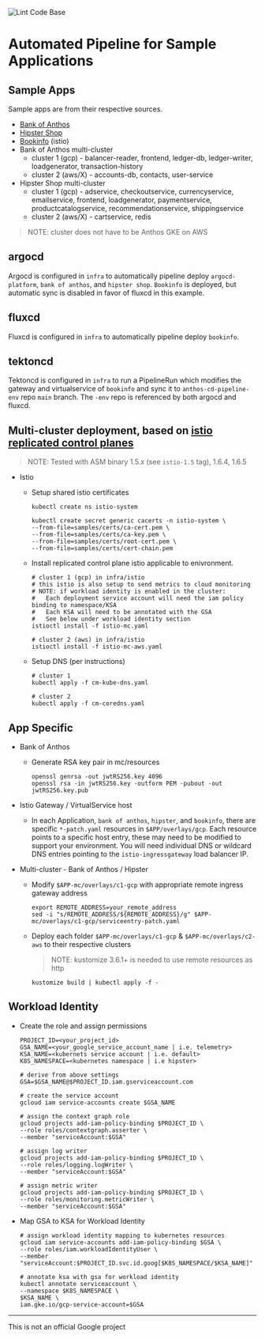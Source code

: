 ![Lint Code Base](https://github.com/kenthua/anthos-cd-pipeline/workflows/Lint%20Code%20Base/badge.svg)

# Automated Pipeline for Sample Applications

## Sample Apps
Sample apps are from their respective sources.

- [Bank of Anthos](https://github.com/GoogleCloudPlatform/bank-of-anthos)
- [Hipster Shop](https://github.com/GoogleCloudPlatform/microservices-demo)
- [Bookinfo](https://istio.io/latest/docs/examples/bookinfo/) (istio)
- Bank of Anthos multi-cluster
  - cluster 1 (gcp) - balancer-reader, frontend, ledger-db, ledger-writer, loadgenerator, transaction-history
  - cluster 2 (aws/X) - accounts-db, contacts, user-service
- Hipster Shop multi-cluster
  - cluster 1 (gcp) - adservice, checkoutservice, currencyservice, emailservice, frontend, loadgenerator, paymentservice, productcatalogservice, recommendationservice, shippingservice
  - cluster 2 (aws/X) - cartservice, redis

> NOTE: cluster does not have to be Anthos GKE on AWS

## argocd
Argocd is configured in `infra` to automatically pipeline deploy `argocd-platform`, `bank of anthos`, and `hipster shop`.  `Bookinfo` is deployed, but automatic sync is disabled in favor of fluxcd in this example.

## fluxcd
Fluxcd is configured in `infra` to automatically pipeline deploy `bookinfo`.

## tektoncd
Tektoncd is configured in `infra` to run a PipelineRun which modifies the gateway and virtualservice of `bookinfo` and sync it to `anthos-cd-pipeline-env` repo `main` branch.  The `-env` repo is referenced by both argocd and fluxcd.

## Multi-cluster deployment, based on [istio replicated control planes](https://istio.io/docs/setup/install/multicluster/gateways/)
> NOTE: Tested with ASM binary 1.5.x (see `istio-1.5` tag), 1.6.4, 1.6.5
- Istio
  - Setup shared istio certificates

    ```shell
    kubectl create ns istio-system

    kubectl create secret generic cacerts -n istio-system \
    --from-file=samples/certs/ca-cert.pem \
    --from-file=samples/certs/ca-key.pem \
    --from-file=samples/certs/root-cert.pem \
    --from-file=samples/certs/cert-chain.pem
    ```

  - Install replicated control plane istio applicable to enivronment.

    ```shell
    # cluster 1 (gcp) in infra/istio
    # this istio is also setup to send metrics to cloud monitoring
    # NOTE: if workload identity is enabled in the cluster:
    #   Each deployment service account will need the iam policy binding to namespace/KSA
    #   Each KSA will need to be annotated with the GSA
    #   See below under workload identity section
    istioctl install -f istio-mc.yaml

    # cluster 2 (aws) in infra/istio
    istioctl install -f istio-mc-aws.yaml
    ```

  - Setup DNS (per instructions)

    ```shell
    # cluster 1
    kubectl apply -f cm-kube-dns.yaml
    
    # cluster 2
    kubectl apply -f cm-coredns.yaml
    ```

## App Specific
- Bank of Anthos
  - Generate RSA key pair in mc/resources

    ```shell
    openssl genrsa -out jwtRS256.key 4096
    openssl rsa -in jwtRS256.key -outform PEM -pubout -out jwtRS256.key.pub
    ```

- Istio Gateway / VirtualService host
  - In each Application, `bank of anthos`, `hipster`, and `bookinfo`, there are specific `*-patch.yaml` resources in `$APP/overlays/gcp`.  Each resource points to a specific host entry, these may need to be modified to support your environment.  You will need individual DNS or wildcard DNS entries pointing to the `istio-ingressgateway` load balancer IP.

- Multi-cluster - Bank of Anthos / Hipster 
  - Modify `$APP-mc/overlays/c1-gcp` with appropriate remote ingress gateway address

    ```shell
    export REMOTE_ADDRESS=your_remote_address
    sed -i "s/REMOTE_ADDRESS/${REMOTE_ADDRESS}/g" $APP-mc/overlays/c1-gcp/serviceentry-patch.yaml
    ```

  - Deploy each folder `$APP-mc/overlays/c1-gcp` & `$APP-mc/overlays/c2-aws` to their respective clusters
    > NOTE: kustomize 3.6.1+ is needed to use remote resources as http

    ```shell
    kustomize build | kubectl apply -f -
    ```

## Workload Identity
- Create the role and assign permissions

  ```shell
  PROJECT_ID=<your_project_id>
  GSA_NAME=<your_google_service_account_name | i.e. telemetry>
  KSA_NAME=<kubernets service account | i.e. default>
  K8S_NAMESPACE=<kubernetes namespace | i.e hipster>

  # derive from above settings
  GSA=$GSA_NAME@$PROJECT_ID.iam.gserviceaccount.com

  # create the service account
  gcloud iam service-accounts create $GSA_NAME

  # assign the context graph role
  gcloud projects add-iam-policy-binding $PROJECT_ID \
  --role roles/contextgraph.asserter \
  --member "serviceAccount:$GSA"

  # assign log writer
  gcloud projects add-iam-policy-binding $PROJECT_ID \
  --role roles/logging.logWriter \
  --member "serviceAccount:$GSA"

  # assign metric writer
  gcloud projects add-iam-policy-binding $PROJECT_ID \
  --role roles/monitoring.metricWriter \
  --member "serviceAccount:$GSA"
  ```

- Map GSA to KSA for Workload Identity
  ```shell
  # assign workload identity mapping to kubernetes resources
  gcloud iam service-accounts add-iam-policy-binding $GSA \
  --role roles/iam.workloadIdentityUser \
  --member "serviceAccount:$PROJECT_ID.svc.id.goog[$K8S_NAMESPACE/$KSA_NAME]"

  # annotate ksa with gsa for workload identity
  kubectl annotate serviceaccount \
  --namespace $K8S_NAMESPACE \
  $KSA_NAME \
  iam.gke.io/gcp-service-account=$GSA
  ```

---

This is not an official Google project
